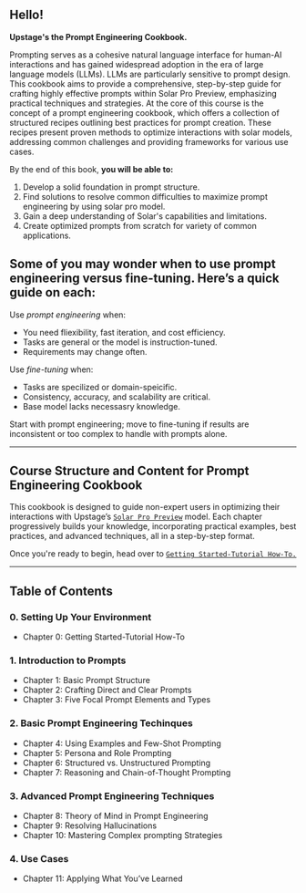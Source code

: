 ## Hello!
**Upstage's the Prompt Engineering Cookbook.**

Prompting serves as a cohesive natural language interface for human-AI interactions and has gained widespread adoption in the era of large language models (LLMs). LLMs are particularly sensitive to prompt design. This cookbook aims to provide a comprehensive, step-by-step guide for crafting highly effective prompts within Solar Pro Preview, emphasizing practical techniques and strategies. At the core of this course is the concept of a prompt engineering cookbook, which offers a collection of structured recipes outlining best practices for prompt creation. These recipes present proven methods to optimize interactions with solar models, addressing common challenges and providing frameworks for various use cases.

By the end of this book, **you will be able to:** 

1. Develop a solid foundation in prompt structure.
2. Find solutions to resolve common difficulties to maximize prompt engineering by using solar pro model.
3. Gain a deep understanding of Solar's capabilities and limitations.
4. Create optimized prompts from scratch for variety of common applications.

## Some of you may wonder when to use prompt engineering versus fine-tuning. Here’s a quick guide on each: 

Use *prompt engineering* when: 
- You need fliexibility, fast iteration, and cost efficiency. 
- Tasks are general or the model is instruction-tuned.
- Requirements may change often. 

Use *fine-tuning* when: 
- Tasks are specilized or domain-speicific. 
- Consistency, accuracy, and scalability are critical.
- Base model lacks necessasry knowledge. 

Start with prompt engineering; move to fine-tuning if results are inconsistent or too complex to handle with prompts alone.  

--- 
## Course Structure and Content for Prompt Engineering Cookbook

This cookbook is designed to guide non-expert users in optimizing their interactions with Upstage’s [`Solar Pro Preview`](https://www.upstage.ai/products/solar-pro-preview) model. Each chapter progressively builds your knowledge, incorporating practical examples, best practices, and advanced techniques, all in a step-by-step format.

Once you're ready to begin, head over to [`Getting Started-Tutorial How-To.`](https://github.com/Sjsj-prompt/cookbook-/blob/59c25540f4a115f0d0199c4108d9719ddb57c050/Chapter%200.%20Getting%20Started-Tutorial%20How-To.ipynb)

---
## Table of Contents

### **0. Setting Up Your Environment**

- Chapter 0: Getting Started-Tutorial How-To

### **1. Introduction to Prompts**

- Chapter 1: Basic Prompt Structure
- Chapter 2: Crafting Direct and Clear Prompts
- Chapter 3: Five Focal Prompt Elements and Types

### **2. Basic Prompt Engineering Techinques** 

- Chapter 4: Using Examples and Few-Shot Prompting
- Chapter 5: Persona and Role Prompting
- Chapter 6: Structured vs. Unstructured Prompting
- Chapter 7: Reasoning and Chain-of-Thought Prompting

### **3. Advanced Prompt Engineering Techniques** 

- Chapter 8: Theory of Mind in Prompt Engineering 
- Chapter 9: Resolving Hallucinations
- Chapter 10: Mastering Complex prompting Strategies

### **4. Use Cases** 

- Chapter 11: Applying What You’ve Learned


